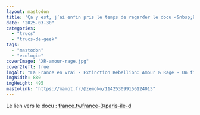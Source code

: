 ```yaml
---
layout: mastodon
title: 'Ça y est, j’ai enfin pris le temps de regarder le docu «&nbsp;Extinction Rebellion: amour & rage&nbsp;». Je le conseille VRAIMENT. Ça donne la rage, et ça donne des pistes pour utiliser cette rage pour lutter contre son éco-anxiété. <span aria-hidden="true">❤️‍🔥</span>'
date: "2025-03-30"
categories: 
  - "trucs"
  - "trucs-de-geek"
tags: 
  - "mastodon"
  - "ecologie"
coverImage: "XR-amour-rage.jpg"
cover2left: true
imgAlt: "La France en vrai - Extinction Rebellion: Amour & Rage - Un film de Charlotte Espel"
imgWidth: 880
imgHeight: 495
mastolink: "https://mamot.fr/@zemoko/114253099156124013"
---
```

Le lien vers le docu&nbsp;: <a href="https://www.france.tv/france-3/paris-ile-de-france/la-france-en-vrai-paris-ile-de-france/7034389-extinction-rebellion-amour-rage.html">france.tv/france-3/paris-ile-d</a>
